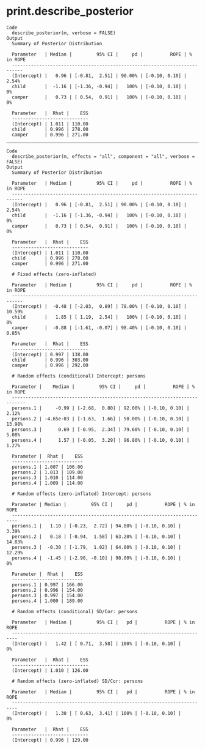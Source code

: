 # print.describe_posterior

    Code
      describe_posterior(m, verbose = FALSE)
    Output
      Summary of Posterior Distribution
      
      Parameter   | Median |         95% CI |     pd |          ROPE | % in ROPE
      --------------------------------------------------------------------------
      (Intercept) |   0.96 | [-0.81,  2.51] | 90.00% | [-0.10, 0.10] |     2.54%
      child       |  -1.16 | [-1.36, -0.94] |   100% | [-0.10, 0.10] |        0%
      camper      |   0.73 | [ 0.54,  0.91] |   100% | [-0.10, 0.10] |        0%
      
      Parameter   |  Rhat |    ESS
      ----------------------------
      (Intercept) | 1.011 | 110.00
      child       | 0.996 | 278.00
      camper      | 0.996 | 271.00

---

    Code
      describe_posterior(m, effects = "all", component = "all", verbose = FALSE)
    Output
      Summary of Posterior Distribution
      
      Parameter   | Median |         95% CI |     pd |          ROPE | % in ROPE
      --------------------------------------------------------------------------
      (Intercept) |   0.96 | [-0.81,  2.51] | 90.00% | [-0.10, 0.10] |     2.54%
      child       |  -1.16 | [-1.36, -0.94] |   100% | [-0.10, 0.10] |        0%
      camper      |   0.73 | [ 0.54,  0.91] |   100% | [-0.10, 0.10] |        0%
      
      Parameter   |  Rhat |    ESS
      ----------------------------
      (Intercept) | 1.011 | 110.00
      child       | 0.996 | 278.00
      camper      | 0.996 | 271.00
      
      # Fixed effects (zero-inflated)
      
      Parameter   | Median |         95% CI |     pd |          ROPE | % in ROPE
      --------------------------------------------------------------------------
      (Intercept) |  -0.48 | [-2.03,  0.89] | 78.00% | [-0.10, 0.10] |    10.59%
      child       |   1.85 | [ 1.19,  2.54] |   100% | [-0.10, 0.10] |        0%
      camper      |  -0.88 | [-1.61, -0.07] | 98.40% | [-0.10, 0.10] |     0.85%
      
      Parameter   |  Rhat |    ESS
      ----------------------------
      (Intercept) | 0.997 | 138.00
      child       | 0.996 | 303.00
      camper      | 0.996 | 292.00
      
      # Random effects (conditional) Intercept: persons
      
      Parameter |    Median |         95% CI |     pd |          ROPE | % in ROPE
      ---------------------------------------------------------------------------
      persons.1 |     -0.99 | [-2.68,  0.80] | 92.00% | [-0.10, 0.10] |     2.12%
      persons.2 | -4.65e-03 | [-1.63,  1.66] | 50.00% | [-0.10, 0.10] |    13.98%
      persons.3 |      0.69 | [-0.95,  2.34] | 79.60% | [-0.10, 0.10] |     5.08%
      persons.4 |      1.57 | [-0.05,  3.29] | 96.80% | [-0.10, 0.10] |     1.27%
      
      Parameter |  Rhat |    ESS
      --------------------------
      persons.1 | 1.007 | 106.00
      persons.2 | 1.013 | 109.00
      persons.3 | 1.010 | 114.00
      persons.4 | 1.009 | 114.00
      
      # Random effects (zero-inflated) Intercept: persons
      
      Parameter | Median |         95% CI |     pd |          ROPE | % in ROPE
      ------------------------------------------------------------------------
      persons.1 |   1.10 | [-0.23,  2.72] | 94.80% | [-0.10, 0.10] |     3.39%
      persons.2 |   0.18 | [-0.94,  1.58] | 63.20% | [-0.10, 0.10] |    14.83%
      persons.3 |  -0.30 | [-1.79,  1.02] | 64.00% | [-0.10, 0.10] |    12.29%
      persons.4 |  -1.45 | [-2.90, -0.10] | 98.00% | [-0.10, 0.10] |        0%
      
      Parameter |  Rhat |    ESS
      --------------------------
      persons.1 | 0.997 | 166.00
      persons.2 | 0.996 | 154.00
      persons.3 | 0.997 | 154.00
      persons.4 | 1.000 | 189.00
      
      # Random effects (conditional) SD/Cor: persons
      
      Parameter   | Median |         95% CI |   pd |          ROPE | % in ROPE
      ------------------------------------------------------------------------
      (Intercept) |   1.42 | [ 0.71,  3.58] | 100% | [-0.10, 0.10] |        0%
      
      Parameter   |  Rhat |    ESS
      ----------------------------
      (Intercept) | 1.010 | 126.00
      
      # Random effects (zero-inflated) SD/Cor: persons
      
      Parameter   | Median |         95% CI |   pd |          ROPE | % in ROPE
      ------------------------------------------------------------------------
      (Intercept) |   1.30 | [ 0.63,  3.41] | 100% | [-0.10, 0.10] |        0%
      
      Parameter   |  Rhat |    ESS
      ----------------------------
      (Intercept) | 0.996 | 129.00

